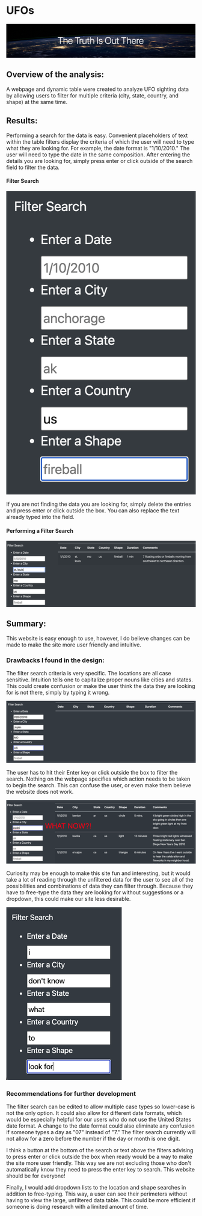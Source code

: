 # UFOs

![The Truth is Out There](https://github.com/jstearns1988/UFOs/blob/main/Resources/Header%20screenshot.png?raw=true)

## Overview of the analysis:
A webpage and dynamic table were created to analyze UFO sighting data by allowing users to filter for multiple criteria (city, state, country, and shape) at the same time.

## Results:
Performing a search for the data is easy. Convenient placeholders of text within the table filters display the criteria of which the user will need to type what they are looking for. For example, the date format is "1/10/2010." The user will need to type the date in the same composition. After entering the details you are looking for, simply press enter or click outside of the search field to filter the data.

#### Filter Search

![Filter Search](https://github.com/jstearns1988/UFOs/blob/main/Resources/Filter%20Search.png?raw=true)

If you are not finding the data you are looking for, simply delete the entries and press enter or click outside the box. You can also replace the text already typed into the field.

#### Performing a Filter Search

![Filter Search](https://github.com/jstearns1988/UFOs/blob/main/Resources/Search%20Example.png?raw=true)

## Summary:
This website is easy enough to use, however, I do believe changes can be made to make the site more user friendly and intuitive.

### Drawbacks I found in the design:
The filter search criteria is very specific. The locations are all case sensitive. Intuition tells one to capitalize proper nouns like cities and states. This could create confusion or make the user think the data they are looking for is not there, simply by typing it wrong. 

![Filter Search Bad](https://github.com/jstearns1988/UFOs/blob/main/Resources/incorrect%20criteria.png?raw=true)

The user has to hit their Enter key or click outside the box to filter the search. Nothing on the webpage specifies which action needs to be taken to begin the search. This can confuse the user, or even make them believe the website does not work.

![What do I do](https://github.com/jstearns1988/UFOs/blob/main/Resources/what%20now.png?raw=true)

Curiosity may be enough to make this site fun and interesting, but it would take a lot of reading through the unfiltered data for the user to see all of the possibilities and combinations of data they can filter through. Because they have to free-type the data they are looking for without suggestions or a dropdown, this could make our site less desirable.

![What to search](https://github.com/jstearns1988/UFOs/blob/main/Resources/Search%20Options.png?raw=true)

### Recommendations for further development
The filter search can be edited to allow multiple case types so lower-case is not the only option. It could also allow for different date formats, which would be especially helpful for our users who do not use the United States date format. A change to the date format could also eliminate any confusion if someone types a day as "07" instead of "7." The filter search currently will not allow for a zero before the number if the day or month is one digit.

I think a button at the bottom of the search or text above the filters advising to press enter or click outside the box when ready would be a way to make the site more user friendly. This way we are not excluding those who don't automatically know they need to press the enter key to search. This website should be for everyone!

Finally, I would add dropdown lists to the location and shape searches in addition to free-typing. This way, a user can see their perimeters without having to view the large, unfiltered data table. This could be more efficient if someone is doing research with a limited amount of time.
